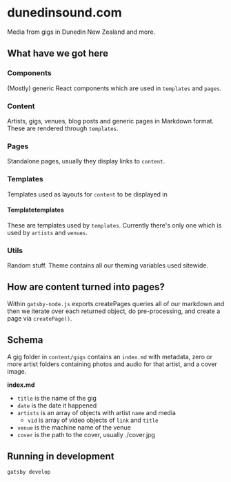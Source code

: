 # dunedinsound.com

Media from gigs in Dunedin New Zealand and more.

## What have we got here 

### Components

(Mostly) generic React components which are used in `templates` and `pages`.

### Content

Artists, gigs, venues, blog posts and generic pages in Markdown format. These are rendered through `templates`.

### Pages

Standalone pages, usually they display links to `content`.

### Templates

Templates used as layouts for `content` to be displayed in

#### Templatetemplates

These are templates used by `templates`. Currently there's only one which is used by `artists` and `venues`.

### Utils

Random stuff. Theme contains all our theming variables used sitewide.

## How are content turned into pages?

Within `gatsby-node.js` exports.createPages queries all of our markdown and then we iterate over each returned object, do pre-processing, and create a page via `createPage()`.

## Schema

A gig folder in `content/gigs` contains an `index.md` with metadata, zero or more artist folders containing photos and audio for that artist, and a cover image.

**index.md**

* `title` is the name of the gig
* `date` is the date it happened
* `artists` is an array of objects with artist `name` and media
  * `vid` is array of video objects of `link` and `title`
* `venue` is the machine name of the venue
* `cover` is the path to the cover, usually ./cover.jpg

## Running in development
`gatsby develop`
